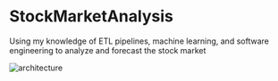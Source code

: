# StockMarketAnalysis
 Using my knowledge of ETL pipelines, machine learning, and software engineering to analyze and forecast the stock market

![architecture](https://user-images.githubusercontent.com/31941027/197654028-5da59958-cbc5-46e3-8758-e76e8474a0e9.PNG)
